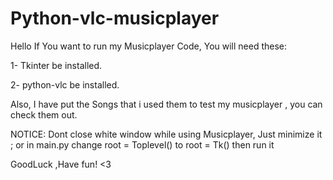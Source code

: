 # Python-vlc-musicplayer
Hello 
If You want to run my Musicplayer Code, You will need these:

1- Tkinter be installed.

2- python-vlc be installed.

Also, I have put the Songs that i used them to test my musicplayer , you can check them out.

NOTICE: Dont close white window while using Musicplayer, Just minimize it ;
or in main.py change root = Toplevel() to root = Tk() then run it



GoodLuck ,Have fun! <3
